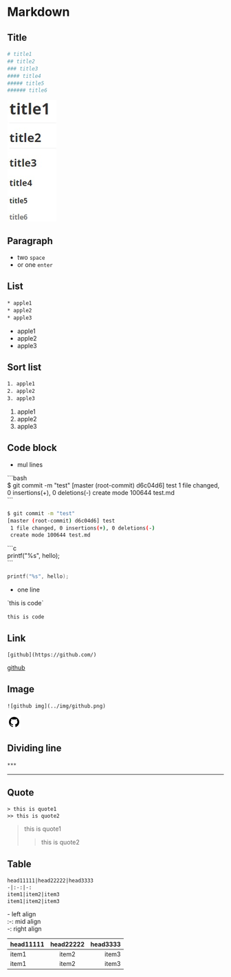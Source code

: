 # Markdown

## Title

```bash
# title1
## title2
### title3
#### title4
##### title5
###### title6
```
![title.img](../img/title.jpg)

## Paragraph

* two `space`
* or one `enter`

## List
```bash
* apple1
* apple2
* apple3
```

* apple1
* apple2
* apple3

## Sort list

```bash
1. apple1
2. apple2
3. apple3
```

1. apple1
2. apple2
3. apple3

## Code block

* mul lines

\```bash  
$ git commit -m "test"
[master (root-commit) d6c04d6] test
 1 file changed, 0 insertions(+), 0 deletions(-)
 create mode 100644 test.md  
\```

```bash
$ git commit -m "test"
[master (root-commit) d6c04d6] test
 1 file changed, 0 insertions(+), 0 deletions(-)
 create mode 100644 test.md
```
\```c  
printf("%s", hello);  
\```

```c
printf("%s", hello);
```

* one line

\`this is code\`

`this is code`

## Link

```
[github](https://github.com/)
```

[github](https://github.com/)

## Image
```
![github img](../img/github.png)
```

![github img](../img/github.png)

## Dividing line
```
***
```

***

## Quote 
```
> this is quote1
>> this is quote2
```

> this is quote1
>> this is quote2

## Table

```
head11111|head22222|head3333
-|:-:|-:
item1|item2|item3
item1|item2|item3
```

\-  left align  
:-: mid align  
-:  right align  

head11111|head22222|head3333
-|:-:|-:
item1|item2|item3
item1|item2|item3
